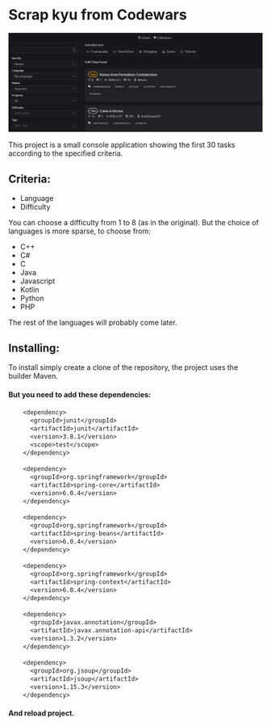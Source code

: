 # Scrap kyu from Codewars

![name](image/codewars.png)

This project is a small console application showing the first 30 tasks according to the specified criteria. 

## Criteria:
+ Language
+ Difficulty

You can choose a difficulty from 1 to 8 (as in the original).
But the choice of languages is more sparse, to choose from:
+ C++
+ C#
+ C
+ Java
+ Javascript
+ Kotlin
+ Python
+ PHP

The rest of the languages will probably come later.

## Installing:

To install simply create a clone of the repository, the project uses the builder Maven.

#### But you need to add these dependencies:

```maven
    <dependency>
      <groupId>junit</groupId>
      <artifactId>junit</artifactId>
      <version>3.8.1</version>
      <scope>test</scope>
    </dependency>

    <dependency>
      <groupId>org.springframework</groupId>
      <artifactId>spring-core</artifactId>
      <version>6.0.4</version>
    </dependency>

    <dependency>
      <groupId>org.springframework</groupId>
      <artifactId>spring-beans</artifactId>
      <version>6.0.4</version>
    </dependency>

    <dependency>
      <groupId>org.springframework</groupId>
      <artifactId>spring-context</artifactId>
      <version>6.0.4</version>
    </dependency>

    <dependency>
      <groupId>javax.annotation</groupId>
      <artifactId>javax.annotation-api</artifactId>
      <version>1.3.2</version>
    </dependency>

    <dependency>
      <groupId>org.jsoup</groupId>
      <artifactId>jsoup</artifactId>
      <version>1.15.3</version>
    </dependency>
```

#### And reload project.

